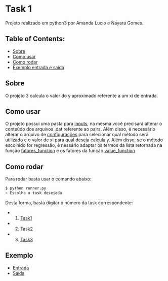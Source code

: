 # Task 1

Projeto realizado em python3 por Amanda Lucio e Nayara Gomes.

## Table of Contents:
- [Sobre](#Sobre)
- [Como usar](#Como-usar)
- [Como rodar](#Como-Rodar)
- [Exemplo entrada e saída](#Exemplo)


## Sobre

O projeto 3 calcula o valor do y aproximado referente a um xi de entrada.

## Como usar

O projeto possui uma pasta para [inputs](https://github.com/AmandaACLucio/Algebra-Linear-Computacional/tree/master/files/inputs), na mesma você precisará alterar o conteúdo dos arquivos .dat referente ao pairs. Além disso, é necessário alterar o arquivo de [configurações](https://github.com/AmandaACLucio/Algebra-Linear-Computacional/blob/master/files/inputs/config.json) para selecionar qual método será utilizado e o valor de xi para qual deseja calcula y. Além disso, se o método escolhido for regressão, é nessário adaptar os termos da lista retornada na função [fatores_function](https://github.com/AmandaACLucio/Algebra-Linear-Computacional/blob/master/src/utils/matrix_operations.py#L368) e os fatores da função [value_function](https://github.com/AmandaACLucio/Algebra-Linear-Computacional/blob/master/src/utils/matrix_operations.py#L372)

## Como rodar

Para rodar basta usar o comando abaixo:

```sh
$ python runner.py
> Escolha a task desejada
```

Desta forma, basta digitar o número da task correspondente:

- 1. [Task1](https://github.com/AmandaACLucio/Algebra-Linear-Computacional/tree/master/src/task_1)
- 2. [Task2](https://github.com/AmandaACLucio/Algebra-Linear-Computacional/tree/master/src/task_2)
- 3. [Task3](https://github.com/AmandaACLucio/Algebra-Linear-Computacional/tree/master/src/task_3)

## Exemplo

- [Entrada](https://github.com/AmandaACLucio/Algebra-Linear-Computacional/tree/master/files/inputs/Teste_3)
- [Saída](https://github.com/AmandaACLucio/Algebra-Linear-Computacional/tree/master/files/outputs/Teste_3)